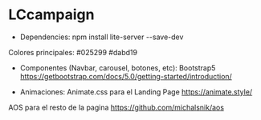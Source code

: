 # LCcampaign

- Dependencies:
  npm install lite-server --save-dev

Colores principales:
#025299 #dabd19

- Componentes (Navbar, carousel, botones, etc):
  Bootstrap5
  https://getbootstrap.com/docs/5.0/getting-started/introduction/

- Animaciones:
  Animate.css para el Landing Page
  https://animate.style/

AOS para el resto de la pagina
https://github.com/michalsnik/aos
